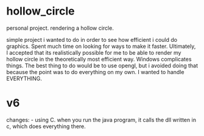 # hollow_circle
personal project. rendering a hollow circle.

simple project i wanted to do in order to see how efficient i could do graphics. Spent much time on looking for ways to make it faster. Ultimately, I accepted that its realistically possible for me to be able to render my hollow circle in the theoretically most efficient way. Windows complicates things. The best thing to do would be to use opengl, but i avoided doing that because the point was to do everything on my own. I wanted to handle EVERYTHING. 

# v6

changes:
	- using C. when you run the java program, it calls the dll written in c, which does everything there.